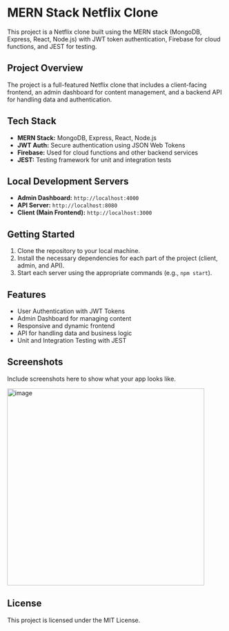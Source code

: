 <!DOCTYPE html>
<html lang="en">
<head>
    <meta charset="UTF-8">
    <meta name="viewport" content="width=device-width, initial-scale=1.0">
    <title>README - MERN Stack Netflix Clone</title>
</head>
<body>

<h1>MERN Stack Netflix Clone</h1>

<p>This project is a Netflix clone built using the MERN stack (MongoDB, Express, React, Node.js) with JWT token authentication, Firebase for cloud functions, and JEST for testing.</p>

<h2>Project Overview</h2>
<p>The project is a full-featured Netflix clone that includes a client-facing frontend, an admin dashboard for content management, and a backend API for handling data and authentication.</p>

<h2>Tech Stack</h2>
<ul>
    <li><strong>MERN Stack:</strong> MongoDB, Express, React, Node.js</li>
    <li><strong>JWT Auth:</strong> Secure authentication using JSON Web Tokens</li>
    <li><strong>Firebase:</strong> Used for cloud functions and other backend services</li>
    <li><strong>JEST:</strong> Testing framework for unit and integration tests</li>
</ul>

<h2>Local Development Servers</h2>
<ul>
    <li><strong>Admin Dashboard:</strong> <code>http://localhost:4000</code></li>
    <li><strong>API Server:</strong> <code>http://localhost:8080</code></li>
    <li><strong>Client (Main Frontend):</strong> <code>http://localhost:3000</code></li>
</ul>

<h2>Getting Started</h2>
<ol>
    <li>Clone the repository to your local machine.</li>
    <li>Install the necessary dependencies for each part of the project (client, admin, and API).</li>
    <li>Start each server using the appropriate commands (e.g., <code>npm start</code>).</li>
</ol>

<h2>Features</h2>
<ul>
    <li>User Authentication with JWT Tokens</li>
    <li>Admin Dashboard for managing content</li>
    <li>Responsive and dynamic frontend</li>
    <li>API for handling data and business logic</li>
    <li>Unit and Integration Testing with JEST</li>
</ul>

<h2>Screenshots</h2>
<p>Include screenshots here to show what your app looks like.</p>
<img width="457" alt="image" src="https://github.com/user-attachments/assets/7b63249f-9fe7-4887-9198-c871b44b42d6">


<h2>License</h2>
<p>This project is licensed under the MIT License.</p>

</body>
</html>
